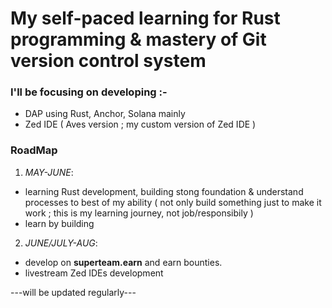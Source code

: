 # My self-paced learning for Rust programming & mastery of Git version control system

### I'll be focusing on developing :-
 * DAP using Rust, Anchor, Solana mainly
 * Zed IDE ( Aves version ; my custom version of Zed IDE )


### RoadMap

1. *MAY-JUNE*: 
 - learning Rust development, building stong foundation & understand processes to best of my ability ( not only build something just to make it work ; this is my learning journey, not job/responsibily )
 - learn by building 

2. *JUNE/JULY-AUG*: 
 - develop on **superteam.earn** and earn bounties.
 - livestream Zed IDEs development

 ---will be updated regularly---
